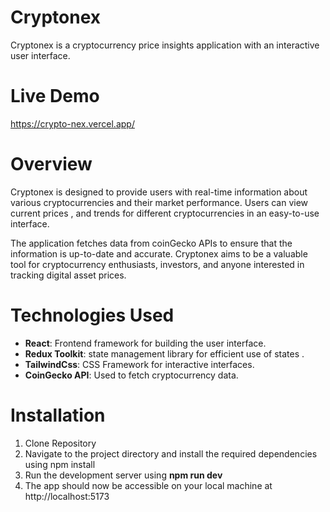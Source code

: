 
# Cryptonex

Cryptonex is a cryptocurrency price insights application with an interactive user interface.

# Live Demo 

https://crypto-nex.vercel.app/

# Overview

Cryptonex is designed to provide users with real-time information about various cryptocurrencies and their market performance. Users can view current prices , and trends for different cryptocurrencies in an easy-to-use interface.

The application fetches data from coinGecko APIs to ensure that the information is up-to-date and accurate. Cryptonex aims to be a valuable tool for cryptocurrency enthusiasts, investors, and anyone interested in tracking digital asset prices.


# Technologies Used

- **React**: Frontend framework for building the user interface.
- **Redux Toolkit**: state management library for efficient use of states .
- **TailwindCss**: CSS Framework for interactive interfaces.
- **CoinGecko API**: Used to fetch cryptocurrency data.

# Installation

1. Clone Repository
2. Navigate to the project directory and install the required dependencies using npm install
3. Run the development server using **npm run dev**
4. The app should now be accessible on your local machine at http://localhost:5173
